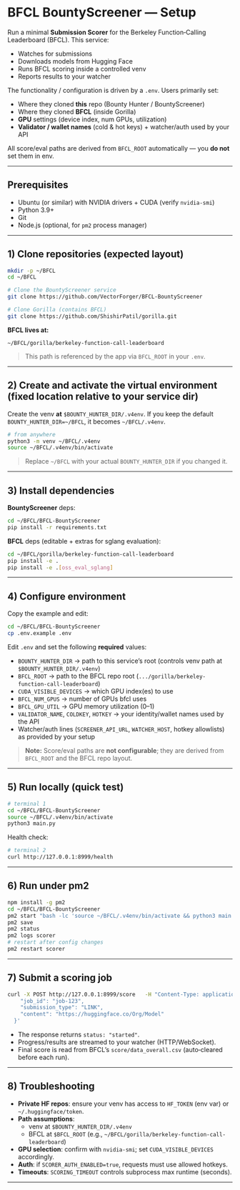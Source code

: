 # BFCL BountyScreener — Setup

Run a minimal **Submission Scorer** for the Berkeley Function‑Calling Leaderboard (BFCL). This service:
- Watches for submissions
- Downloads models from Hugging Face
- Runs BFCL scoring inside a controlled venv
- Reports results to your watcher

The functionality / configuration is driven by a `.env`. Users primarily set:
- Where they cloned **this** repo (Bounty Hunter / BountyScreener)
- Where they cloned **BFCL** (inside Gorilla)
- **GPU** settings (device index, num GPUs, utilization)
- **Validator / wallet names** (cold & hot keys) + watcher/auth used by your API

All score/eval paths are derived from `BFCL_ROOT` automatically — you **do not** set them in env.

---

## Prerequisites
- Ubuntu (or similar) with NVIDIA drivers + CUDA (verify `nvidia-smi`)
- Python 3.9+
- Git
- Node.js (optional, for `pm2` process manager)

---

## 1) Clone repositories (expected layout)

```bash
mkdir -p ~/BFCL
cd ~/BFCL

# Clone the BountyScreener service
git clone https://github.com/VectorForger/BFCL-BountyScreener

# Clone Gorilla (contains BFCL)
git clone https://github.com/ShishirPatil/gorilla.git
```

**BFCL lives at:**
```
~/BFCL/gorilla/berkeley-function-call-leaderboard
```

> This path is referenced by the app via `BFCL_ROOT` in your `.env`.

---

## 2) Create and activate the virtual environment (fixed location relative to your service dir)

Create the venv **at** `$BOUNTY_HUNTER_DIR/.v4env`. If you keep the default `BOUNTY_HUNTER_DIR=~/BFCL`, it becomes `~/BFCL/.v4env`.

```bash
# from anywhere
python3 -m venv ~/BFCL/.v4env
source ~/BFCL/.v4env/bin/activate
```

> Replace `~/BFCL` with your actual `BOUNTY_HUNTER_DIR` if you changed it.

---

## 3) Install dependencies

**BountyScreener** deps:
```bash
cd ~/BFCL/BFCL-BountyScreener
pip install -r requirements.txt
```

**BFCL** deps (editable + extras for sglang evaluation):
```bash
cd ~/BFCL/gorilla/berkeley-function-call-leaderboard
pip install -e .
pip install -e .[oss_eval_sglang]
```

---

## 4) Configure environment

Copy the example and edit:
```bash
cd ~/BFCL/BFCL-BountyScreener
cp .env.example .env
```

Edit `.env` and set the following **required** values:
- `BOUNTY_HUNTER_DIR` → path to this service’s root (controls venv path at `$BOUNTY_HUNTER_DIR/.v4env`)
- `BFCL_ROOT` → path to the BFCL repo root (`.../gorilla/berkeley-function-call-leaderboard`)
- `CUDA_VISIBLE_DEVICES` → which GPU index(es) to use
- `BFCL_NUM_GPUS` → number of GPUs bfcl uses
- `BFCL_GPU_UTIL` → GPU memory utilization (0–1)
- `VALIDATOR_NAME`, `COLDKEY`, `HOTKEY` → your identity/wallet names used by the API
- Watcher/auth lines (`SCREENER_API_URL`, `WATCHER_HOST`, hotkey allowlists) as provided by your setup

> **Note:** Score/eval paths are **not configurable**; they are derived from `BFCL_ROOT` and the BFCL repo layout.

---

## 5) Run locally (quick test)

```bash
# terminal 1
cd ~/BFCL/BFCL-BountyScreener
source ~/BFCL/.v4env/bin/activate
python3 main.py
```

Health check:
```bash
# terminal 2
curl http://127.0.0.1:8999/health
```

---

## 6) Run under pm2

```bash
npm install -g pm2
cd ~/BFCL/BFCL-BountyScreener
pm2 start "bash -lc 'source ~/BFCL/.v4env/bin/activate && python3 main.py'" --name scorer
pm2 save
pm2 status
pm2 logs scorer
# restart after config changes
pm2 restart scorer
```

---

## 7) Submit a scoring job

```bash
curl -X POST http://127.0.0.1:8999/score   -H "Content-Type: application/json"   -d '{
    "job_id": "job-123",
    "submission_type": "LINK",
    "content": "https://huggingface.co/Org/Model"
  }'
```

- The response returns `status: "started"`.
- Progress/results are streamed to your watcher (HTTP/WebSocket).
- Final score is read from BFCL’s `score/data_overall.csv` (auto‑cleared before each run).

---

## 8) Troubleshooting

- **Private HF repos**: ensure your venv has access to `HF_TOKEN` (env var) or `~/.huggingface/token`.
- **Path assumptions**:
  - venv at `$BOUNTY_HUNTER_DIR/.v4env`
  - BFCL at `$BFCL_ROOT` (e.g., `~/BFCL/gorilla/berkeley-function-call-leaderboard`)
- **GPU selection**: confirm with `nvidia-smi`; set `CUDA_VISIBLE_DEVICES` accordingly.
- **Auth**: if `SCORER_AUTH_ENABLED=true`, requests must use allowed hotkeys.
- **Timeouts**: `SCORING_TIMEOUT` controls subprocess max runtime (seconds).

---
```
